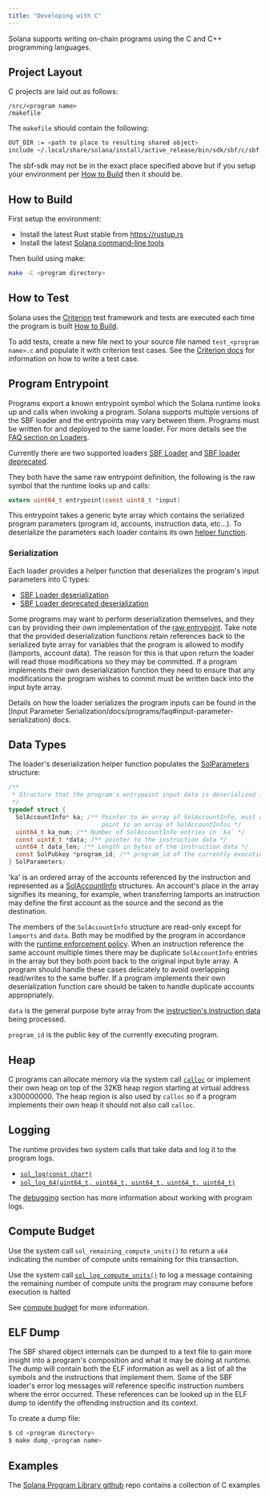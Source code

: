 ```yaml
---
title: "Developing with C"
---
```


Solana supports writing on-chain programs using the C and C++ programming
languages.

## Project Layout

C projects are laid out as follows:

```text
/src/<program name>
/makefile
```

The `makefile` should contain the following:

```bash
OUT_DIR := <path to place to resulting shared object>
include ~/.local/share/solana/install/active_release/bin/sdk/sbf/c/sbf.mk
```

The sbf-sdk may not be in the exact place specified above but if you setup your
environment per [How to Build](#how-to-build) then it should be.

## How to Build

First setup the environment:

- Install the latest Rust stable from https://rustup.rs
- Install the latest
  [Solana command-line tools](../../cli/install-solana-cli-tools.md)

Then build using make:

```bash
make -C <program directory>
```

## How to Test

Solana uses the [Criterion](https://github.com/Snaipe/Criterion) test framework
and tests are executed each time the program is built
[How to Build](#how-to-build).

To add tests, create a new file next to your source file named
`test_<program name>.c` and populate it with criterion test cases. See the
[Criterion docs](https://criterion.readthedocs.io/en/master) for information on
how to write a test case.

## Program Entrypoint

Programs export a known entrypoint symbol which the Solana runtime looks up and
calls when invoking a program. Solana supports multiple versions of the SBF
loader and the entrypoints may vary between them. Programs must be written for
and deployed to the same loader. For more details see the
[FAQ section on Loaders](/docs/programs/faq#loaders).

Currently there are two supported loaders
[SBF Loader](https://github.com/solana-labs/solana/blob/7ddf10e602d2ed87a9e3737aa8c32f1db9f909d8/sdk/program/src/bpf_loader.rs#L17)
and
[SBF loader deprecated](https://github.com/solana-labs/solana/blob/7ddf10e602d2ed87a9e3737aa8c32f1db9f909d8/sdk/program/src/bpf_loader_deprecated.rs#L14).

They both have the same raw entrypoint definition, the following is the raw
symbol that the runtime looks up and calls:

```c
extern uint64_t entrypoint(const uint8_t *input)
```

This entrypoint takes a generic byte array which contains the serialized program
parameters (program id, accounts, instruction data, etc...). To deserialize the
parameters each loader contains its own [helper function](#serialization).

### Serialization

Each loader provides a helper function that deserializes the program's input
parameters into C types:

- [SBF Loader deserialization](https://github.com/solana-labs/solana/blob/d2ee9db2143859fa5dc26b15ee6da9c25cc0429c/sdk/sbf/c/inc/solana_sdk.h#L304)
- [SBF Loader deprecated deserialization](https://github.com/solana-labs/solana/blob/8415c22b593f164020adc7afe782e8041d756ddf/sdk/sbf/c/inc/deserialize_deprecated.h#L25)

Some programs may want to perform deserialization themselves, and they can by
providing their own implementation of the [raw entrypoint](#program-entrypoint).
Take note that the provided deserialization functions retain references back to
the serialized byte array for variables that the program is allowed to modify
(lamports, account data). The reason for this is that upon return the loader
will read those modifications so they may be committed. If a program implements
their own deserialization function they need to ensure that any modifications
the program wishes to commit must be written back into the input byte array.

Details on how the loader serializes the program inputs can be found in the
[Input Parameter Serialization/docs/programs/faq#input-parameter-serialization)
docs.

## Data Types

The loader's deserialization helper function populates the
[SolParameters](https://github.com/solana-labs/solana/blob/8415c22b593f164020adc7afe782e8041d756ddf/sdk/sbf/c/inc/solana_sdk.h#L276)
structure:

```c
/**
 * Structure that the program's entrypoint input data is deserialized into.
 */
typedef struct {
  SolAccountInfo* ka; /** Pointer to an array of SolAccountInfo, must already
                          point to an array of SolAccountInfos */
  uint64_t ka_num; /** Number of SolAccountInfo entries in `ka` */
  const uint8_t *data; /** pointer to the instruction data */
  uint64_t data_len; /** Length in bytes of the instruction data */
  const SolPubkey *program_id; /** program_id of the currently executing program */
} SolParameters;
```

'ka' is an ordered array of the accounts referenced by the instruction and
represented as a
[SolAccountInfo](https://github.com/solana-labs/solana/blob/8415c22b593f164020adc7afe782e8041d756ddf/sdk/sbf/c/inc/solana_sdk.h#L173)
structures. An account's place in the array signifies its meaning, for example,
when transferring lamports an instruction may define the first account as the
source and the second as the destination.

The members of the `SolAccountInfo` structure are read-only except for
`lamports` and `data`. Both may be modified by the program in accordance with
the [runtime enforcement policy](/docs/core/runtime#policy). When an instruction
reference the same account multiple times there may be duplicate
`SolAccountInfo` entries in the array but they both point back to the original
input byte array. A program should handle these cases delicately to avoid
overlapping read/writes to the same buffer. If a program implements their own
deserialization function care should be taken to handle duplicate accounts
appropriately.

`data` is the general purpose byte array from the
[instruction's instruction data](/docs/core/transactions#instruction-data) being
processed.

`program_id` is the public key of the currently executing program.

## Heap

C programs can allocate memory via the system call
[`calloc`](https://github.com/solana-labs/solana/blob/c3d2d2134c93001566e1e56f691582f379b5ae55/sdk/sbf/c/inc/solana_sdk.h#L245)
or implement their own heap on top of the 32KB heap region starting at virtual
address x300000000. The heap region is also used by `calloc` so if a program
implements their own heap it should not also call `calloc`.

## Logging

The runtime provides two system calls that take data and log it to the program
logs.

- [`sol_log(const char*)`](https://github.com/solana-labs/solana/blob/d2ee9db2143859fa5dc26b15ee6da9c25cc0429c/sdk/sbf/c/inc/solana_sdk.h#L128)
- [`sol_log_64(uint64_t, uint64_t, uint64_t, uint64_t, uint64_t)`](https://github.com/solana-labs/solana/blob/d2ee9db2143859fa5dc26b15ee6da9c25cc0429c/sdk/sbf/c/inc/solana_sdk.h#L134)

The [debugging](/docs/programs/debugging#logging) section has more information
about working with program logs.

## Compute Budget

Use the system call `sol_remaining_compute_units()` to return a `u64` indicating
the number of compute units remaining for this transaction.

Use the system call
[`sol_log_compute_units()`](https://github.com/solana-labs/solana/blob/d3a3a7548c857f26ec2cb10e270da72d373020ec/sdk/sbf/c/inc/solana_sdk.h#L140)
to log a message containing the remaining number of compute units the program
may consume before execution is halted

See [compute budget](/docs/core/runtime#compute-budget) for more information.

## ELF Dump

The SBF shared object internals can be dumped to a text file to gain more
insight into a program's composition and what it may be doing at runtime. The
dump will contain both the ELF information as well as a list of all the symbols
and the instructions that implement them. Some of the SBF loader's error log
messages will reference specific instruction numbers where the error occurred.
These references can be looked up in the ELF dump to identify the offending
instruction and its context.

To create a dump file:

```bash
$ cd <program directory>
$ make dump_<program name>
```

## Examples

The
[Solana Program Library github](https://github.com/solana-labs/solana-program-library/tree/master/examples/c)
repo contains a collection of C examples
